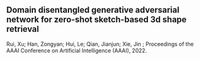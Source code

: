 ## Domain disentangled generative adversarial network for zero-shot sketch-based 3d shape retrieval
Rui, Xu; Han, Zongyan; Hui, Le; Qian, Jianjun; Xie, Jin ;
Proceedings of the AAAI Conference on Artificial Intelligence (AAAI), 2022.
